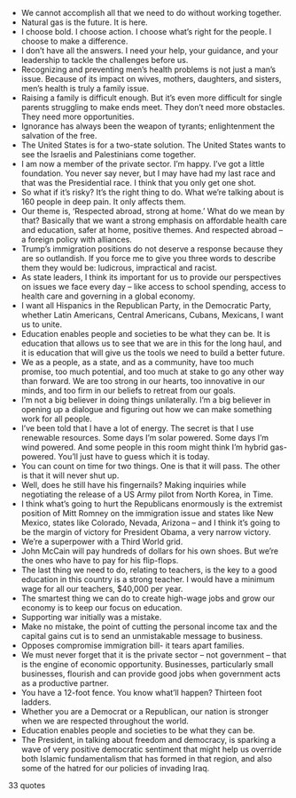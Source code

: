  - We cannot accomplish all that we need to do without working together.
 - Natural gas is the future. It is here.
 - I choose bold. I choose action. I choose what’s right for the people. I choose to make a difference.
 - I don’t have all the answers. I need your help, your guidance, and your leadership to tackle the challenges before us.
 - Recognizing and preventing men’s health problems is not just a man’s issue. Because of its impact on wives, mothers, daughters, and sisters, men’s health is truly a family issue.
 - Raising a family is difficult enough. But it’s even more difficult for single parents struggling to make ends meet. They don’t need more obstacles. They need more opportunities.
 - Ignorance has always been the weapon of tyrants; enlightenment the salvation of the free.
 - The United States is for a two-state solution. The United States wants to see the Israelis and Palestinians come together.
 - I am now a member of the private sector. I’m happy. I’ve got a little foundation. You never say never, but I may have had my last race and that was the Presidential race. I think that you only get one shot.
 - So what if it’s risky? It’s the right thing to do. What we’re talking about is 160 people in deep pain. It only affects them.
 - Our theme is, ‘Respected abroad, strong at home.’ What do we mean by that? Basically that we want a strong emphasis on affordable health care and education, safer at home, positive themes. And respected abroad – a foreign policy with alliances.
 - Trump’s immigration positions do not deserve a response because they are so outlandish. If you force me to give you three words to describe them they would be: ludicrous, impractical and racist.
 - As state leaders, I think its important for us to provide our perspectives on issues we face every day – like access to school spending, access to health care and governing in a global economy.
 - I want all Hispanics in the Republican Party, in the Democratic Party, whether Latin Americans, Central Americans, Cubans, Mexicans, I want us to unite.
 - Education enables people and societies to be what they can be. It is education that allows us to see that we are in this for the long haul, and it is education that will give us the tools we need to build a better future.
 - We as a people, as a state, and as a community, have too much promise, too much potential, and too much at stake to go any other way than forward. We are too strong in our hearts, too innovative in our minds, and too firm in our beliefs to retreat from our goals.
 - I’m not a big believer in doing things unilaterally. I’m a big believer in opening up a dialogue and figuring out how we can make something work for all people.
 - I’ve been told that I have a lot of energy. The secret is that I use renewable resources. Some days I’m solar powered. Some days I’m wind powered. And some people in this room might think I’m hybrid gas-powered. You’ll just have to guess which it is today.
 - You can count on time for two things. One is that it will pass. The other is that it will never shut up.
 - Well, does he still have his fingernails? Making inquiries while negotiating the release of a US Army pilot from North Korea, in Time.
 - I think what’s going to hurt the Republicans enormously is the extremist position of Mitt Romney on the immigration issue and states like New Mexico, states like Colorado, Nevada, Arizona – and I think it’s going to be the margin of victory for President Obama, a very narrow victory.
 - We’re a superpower with a Third World grid.
 - John McCain will pay hundreds of dollars for his own shoes. But we’re the ones who have to pay for his flip-flops.
 - The last thing we need to do, relating to teachers, is the key to a good education in this country is a strong teacher. I would have a minimum wage for all our teachers, $40,000 per year.
 - The smartest thing we can do to create high-wage jobs and grow our economy is to keep our focus on education.
 - Supporting war initially was a mistake.
 - Make no mistake, the point of cutting the personal income tax and the capital gains cut is to send an unmistakable message to business.
 - Opposes compromise immigration bill- it tears apart families.
 - We must never forget that it is the private sector – not government – that is the engine of economic opportunity. Businesses, particularly small businesses, flourish and can provide good jobs when government acts as a productive partner.
 - You have a 12-foot fence. You know what’ll happen? Thirteen foot ladders.
 - Whether you are a Democrat or a Republican, our nation is stronger when we are respected throughout the world.
 - Education enables people and societies to be what they can be.
 - The President, in talking about freedom and democracy, is sparking a wave of very positive democratic sentiment that might help us override both Islamic fundamentalism that has formed in that region, and also some of the hatred for our policies of invading Iraq.

33 quotes